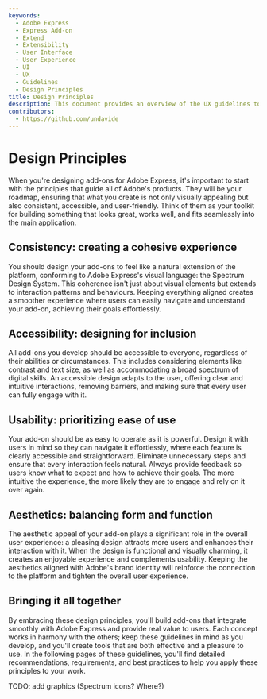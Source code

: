 ```yaml
---
keywords:
  - Adobe Express
  - Express Add-on 
  - Extend
  - Extensibility
  - User Interface
  - User Experience
  - UI
  - UX
  - Guidelines
  - Design Principles
title: Design Principles
description: This document provides an overview of the UX guidelines to follow when designing your Adobe Express add-on.
contributors:
  - https://github.com/undavide
---
```


# Design Principles

When you're designing add-ons for Adobe Express, it's important to start with the principles that guide all of Adobe's products. They will be your roadmap, ensuring that what you create is not only visually appealing but also consistent, accessible, and user-friendly. Think of them as your toolkit for building something that looks great, works well, and fits seamlessly into the main application.

## Consistency: creating a cohesive experience

You should design your add-ons to feel like a natural extension of the platform, conforming to Adobe Express's visual language: the Spectrum Design System. This coherence isn't just about visual elements but extends to interaction patterns and behaviours. Keeping everything aligned creates a smoother experience where users can easily navigate and understand your add-on, achieving their goals effortlessly.

## Accessibility: designing for inclusion

All add-ons you develop should be accessible to everyone, regardless of their abilities or circumstances. This includes considering elements like contrast and text size, as well as accommodating a broad spectrum of digital skills. An accessible design adapts to the user, offering clear and intuitive interactions, removing barriers, and making sure that every user can fully engage with it.

## Usability: prioritizing ease of use

Your add-on should be as easy to operate as it is powerful. Design it with users in mind so they can navigate it effortlessly, where each feature is clearly accessible and straightforward. Eliminate unnecessary steps and ensure that every interaction feels natural. Always provide feedback so users know what to expect and how to achieve their goals. The more intuitive the experience, the more likely they are to engage and rely on it over again.

## Aesthetics: balancing form and function

The aesthetic appeal of your add-on plays a significant role in the overall user experience: a pleasing design attracts more users and enhances their interaction with it. When the design is functional and visually charming, it creates an enjoyable experience and complements usability. Keeping the aesthetics aligned with Adobe's brand identity will reinforce the connection to the platform and tighten the overall user experience.

## Bringing it all together

By embracing these design principles, you'll build add-ons that integrate smoothly with Adobe Express and provide real value to users. Each concept works in harmony with the others; keep these guidelines in mind as you develop, and you'll create tools that are both effective and a pleasure to use. In the following pages of these guidelines, you'll find detailed recommendations, requirements, and best practices to help you apply these principles to your work.

TODO: add graphics (Spectrum icons? Where?)
